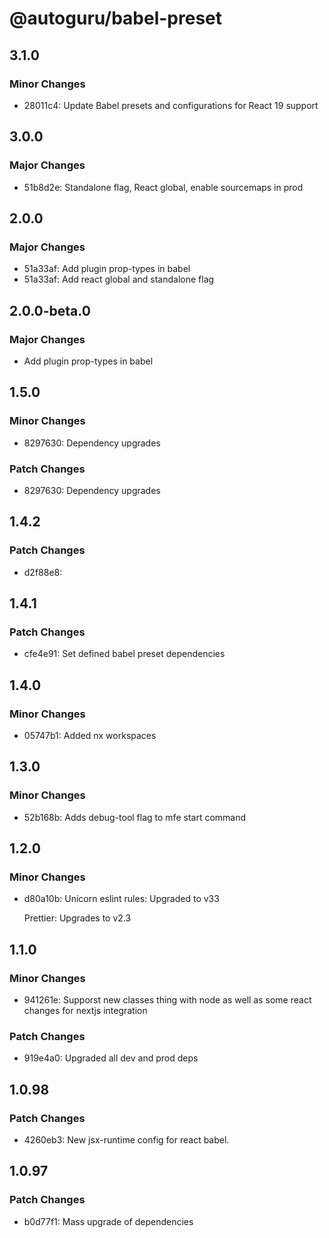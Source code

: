 # @autoguru/babel-preset

## 3.1.0

### Minor Changes

-   28011c4: Update Babel presets and configurations for React 19 support

## 3.0.0

### Major Changes

-   51b8d2e: Standalone flag, React global, enable sourcemaps in prod

## 2.0.0

### Major Changes

-   51a33af: Add plugin prop-types in babel
-   51a33af: Add react global and standalone flag

## 2.0.0-beta.0

### Major Changes

-   Add plugin prop-types in babel

## 1.5.0

### Minor Changes

-   8297630: Dependency upgrades

### Patch Changes

-   8297630: Dependency upgrades

## 1.4.2

### Patch Changes

-   d2f88e8:

## 1.4.1

### Patch Changes

-   cfe4e91: Set defined babel preset dependencies

## 1.4.0

### Minor Changes

-   05747b1: Added nx workspaces

## 1.3.0

### Minor Changes

-   52b168b: Adds debug-tool flag to mfe start command

## 1.2.0

### Minor Changes

-   d80a10b: Unicorn eslint rules: Upgraded to v33

    Prettier: Upgrades to v2.3

## 1.1.0

### Minor Changes

-   941261e: Supporst new classes thing with node as well as some react changes
    for nextjs integration

### Patch Changes

-   919e4a0: Upgraded all dev and prod deps

## 1.0.98

### Patch Changes

-   4260eb3: New jsx-runtime config for react babel.

## 1.0.97

### Patch Changes

-   b0d77f1: Mass upgrade of dependencies

